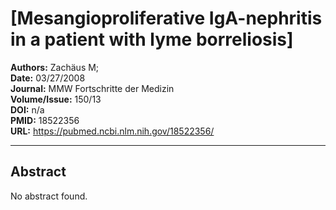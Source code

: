# [Mesangioproliferative IgA-nephritis in a patient with lyme borreliosis]

**Authors:** Zachäus M;  
**Date:** 03/27/2008  
**Journal:** MMW Fortschritte der Medizin  
**Volume/Issue:** 150/13  
**DOI:** n/a  
**PMID:** 18522356  
**URL:** https://pubmed.ncbi.nlm.nih.gov/18522356/

---

## Abstract

No abstract found.
